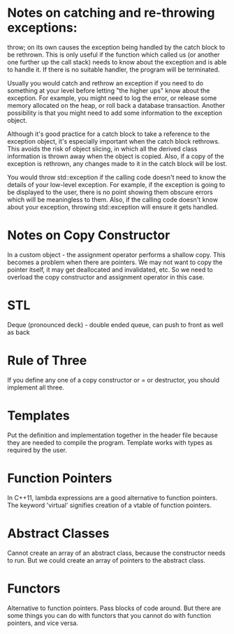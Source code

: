 # Notes on catching and re-throwing exceptions:

throw; on its own causes the exception being handled by the catch block to be rethrown.
This is only useful if the function which called us (or another one further up the call stack)
needs to know about the exception and is able to handle it. If there is no suitable handler, the program will be terminated.

Usually you would catch and rethrow an exception if you need to do something at your level before letting "the higher ups"
know about the exception. For example, you might need to log the error, or release some memory allocated on the heap,
or roll back a database transaction. Another possibility is that you might need to add some information to the exception object.

Although it's good practice for a catch block to take a reference to the exception object, it's especially important
when the catch block rethrows. This avoids the risk of object slicing, in which all the derived class information
is thrown away when the object is copied. Also, if a copy of the exception is rethrown, any changes made to it in the
catch block will be lost.

You would throw std::exception if the calling code doesn't need to know the details of your low-level exception.
For example, if the exception is going to be displayed to the user, there is no point showing them obscure errors
which will be meaningless to them. Also, if the calling code doesn't know about your exception, throwing std::exception
will ensure it gets handled.

# Notes on Copy Constructor

In a custom object - the assignment operator performs a shallow copy. This becomes a problem when there are pointers.
We may not want to copy the pointer itself, it may get deallocated and invalidated, etc.
So we need to overload the copy constructor and assignment operator in this case.

# STL

Deque (pronounced deck) - double ended queue, can push to front as well as back

# Rule of Three

If you define any one of a copy constructor or = or destructor, you should implement all three.

# Templates

Put the definition and implementation together in the header file because they are needed to compile the program.
Template works with types as required by the user.

# Function Pointers

In C++11, lambda expressions are a good alternative to function pointers.
The keyword 'virtual' signifies creation of a vtable of function pointers.

# Abstract Classes 

Cannot create an array of an abstract class, because the constructor needs to run.
But we could create an array of pointers to the abstract class.

# Functors 

Alternative to function pointers. Pass blocks of code around.
But there are some things you can do with functors that you cannot do with function pointers, and vice versa.